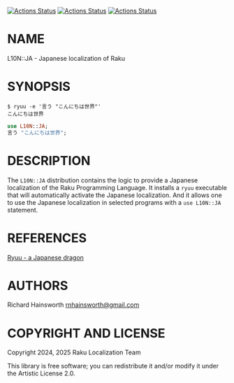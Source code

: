 [![Actions Status](https://github.com/Raku-L10N/JA/actions/workflows/linux.yml/badge.svg)](https://github.com/Raku-L10N/JA/actions) [![Actions Status](https://github.com/Raku-L10N/JA/actions/workflows/macos.yml/badge.svg)](https://github.com/Raku-L10N/JA/actions) [![Actions Status](https://github.com/Raku-L10N/JA/actions/workflows/windows.yml/badge.svg)](https://github.com/Raku-L10N/JA/actions)

NAME
====

L10N::JA - Japanese localization of Raku

SYNOPSIS
========

    $ ryuu -e '言う "こんにちは世界"'
    こんにちは世界

```raku
use L10N::JA;
言う "こんにちは世界";
```

DESCRIPTION
===========

The `L10N::JA` distribution contains the logic to provide a Japanese localization of the Raku Programming Language. It installs a `ryuu` executable that will automatically activate the Japanese localization. And it allows one to use the Japanese localization in selected programs with a `use L10N::JA` statement.

REFERENCES
==========

[Ryuu - a Japanese dragon](https://dev.to/finanalyst/ryuu-a-japanese-dragon-2e7m)

AUTHORS
=======

Richard Hainsworth <rnhainsworth@gmail.com>

COPYRIGHT AND LICENSE
=====================

Copyright 2024, 2025 Raku Localization Team

This library is free software; you can redistribute it and/or modify it under the Artistic License 2.0.

